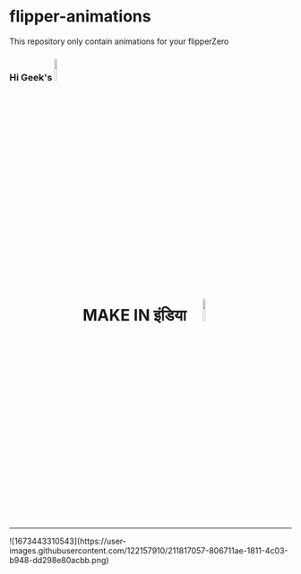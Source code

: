 # flipper-animations
This repository only contain animations for your flipperZero 
### Hi Geek's  <img src="https://media.giphy.com/media/hvRJCLFzcasrR4ia7z/giphy.gif" width="10%">



<!--
\   //~~\ |   |    /\  |~~\|~~  |\  | /~~\~~|~~    /\  |  /~~\ |\  ||~~
 \ /|    ||   |   /__\ |__/|--  | \ ||    | |     /__\ | |    || \ ||--
  |  \__/  \_/   /    \|  \|__  |  \| \__/  |    /    \|__\__/ |  \||__
-->



<h1 align="center">
 MAKE IN इंडिया
<img src="img/in2.gif" width="10%" ></h1><hr>
![1673443310543](https://user-images.githubusercontent.com/122157910/211817057-806711ae-1811-4c03-b948-dd298e80acbb.png)
